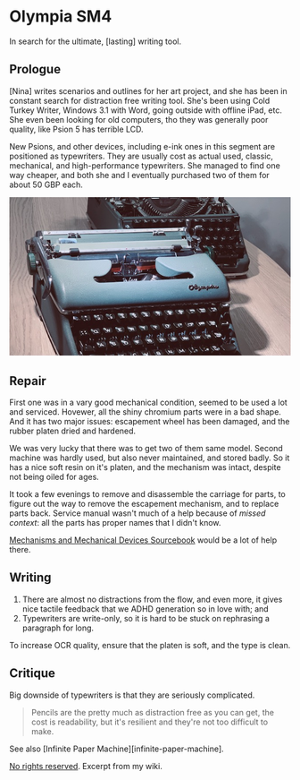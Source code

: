 # Olympia SM4
<time datetime="2022-02-09"/>

In search for the ultimate, [lasting] writing tool.

## Prologue

[Nina] writes scenarios and outlines for her art project, and she has been in constant search for distraction free writing tool. She's been using Cold Turkey Writer, Windows 3.1 with Word, going outside with offline iPad, etc. She even been looking for old computers, tho they was generally poor quality, like Psion 5 has terrible LCD. 

New Psions, and other devices, including e-ink ones in this segment are positioned as typewriters. They are usually cost as actual used, classic, mechanical, and high-performance typewriters. She managed to find one way cheaper, and both she and I eventually purchased two of them for about 50 GBP each.

![Photo of two typewriters.](olympia-sm4-repaired-and-donor.jpeg "Olympia SM4 with British and Polish keyboards.")

## Repair

First one was in a vary good mechanical condition, seemed to be used a lot and serviced. Hovewer, all the shiny chromium parts were in a bad shape. And it has two major issues: escapement wheel has been damaged, and the rubber platen dried and hardened.

We was very lucky that there was to get two of them same model. Second machine was hardly used, but also never maintained, and stored badly. So it has a nice soft resin on it's platen, and the mechanism was intact, despite not being oiled for ages. 

It took a few evenings to remove and disassemble the carriage for parts, to figure out the way to remove the escapement mechanism, and to replace parts back. Service manual wasn't much of a help because of *missed context*: all the parts has proper names that I didn't know.

[Mechanisms and Mechanical Devices Sourcebook](../assets/Mechanisms_and_Mechanical_Devices_Source.ris) would be a lot of help there.

## Writing

1. There are almost no distractions from the flow, and even more, it gives nice tactile feedback that we ADHD generation so in love with; and
2. Typewriters are write-only, so it is hard to be stuck on rephrasing a paragraph for long.

To increase OCR quality, ensure that the platen is soft, and the type is clean.

## Critique

Big downside of typewriters is that they are seriously complicated. 

> Pencils are the pretty much as distraction free as you can get, the cost is readability, but it's resilient and they're not too difficult to make.

See also [Infinite Paper Machine][infinite-paper-machine].

<p class="license cc-public-domain-release">
<a rel="license" href="https://creativecommons.org/licenses/publicdomain/">
No rights reserved</a>. Excerpt from my wiki.</p>
